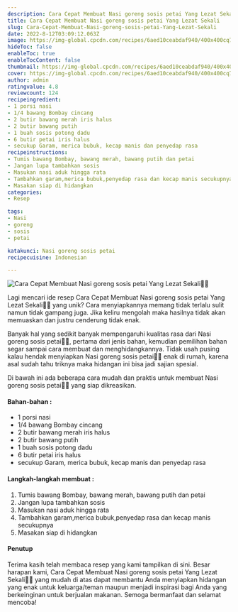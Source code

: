 ```yaml
---
description: Cara Cepat Membuat Nasi goreng sosis petai Yang Lezat Sekali"
title: Cara Cepat Membuat Nasi goreng sosis petai Yang Lezat Sekali
slug: Cara-Cepat-Membuat-Nasi-goreng-sosis-petai-Yang-Lezat-Sekali
date: 2022-8-12T03:09:12.063Z
image: https://img-global.cpcdn.com/recipes/6aed10ceabdaf940/400x400cq70/photo.jpg
hideToc: false
enableToc: true
enableTocContent: false
thumbnail: https://img-global.cpcdn.com/recipes/6aed10ceabdaf940/400x400cq70/photo.jpg
cover: https://img-global.cpcdn.com/recipes/6aed10ceabdaf940/400x400cq70/photo.jpg
author: admin
ratingvalue: 4.8
reviewcount: 124
recipeingredient:
- 1 porsi nasi
- 1/4 bawang Bombay cincang
- 2 butir bawang merah iris halus
- 2 butir bawang putih
- 1 buah sosis potong dadu
- 6 butir petai iris halus
- secukup Garam, merica bubuk, kecap manis dan penyedap rasa
recipeinstructions:
- Tumis bawang Bombay, bawang merah, bawang putih dan petai
- Jangan lupa tambahkan sosis
- Masukan nasi aduk hingga rata
- Tambahkan garam,merica bubuk,penyedap rasa dan kecap manis secukupnya
- Masakan siap di hidangkan
categories:
- Resep

tags:
- Nasi
- goreng
- sosis
- petai

katakunci: Nasi goreng sosis petai
recipecuisine: Indonesian

---
```


![Cara Cepat Membuat Nasi goreng sosis petai Yang Lezat Sekali👩‍🍳](https://img-global.cpcdn.com/recipes/6aed10ceabdaf940/400x400cq70/photo.jpg)

Lagi mencari ide resep Cara Cepat Membuat Nasi goreng sosis petai Yang Lezat Sekali👩‍🍳 yang unik? Cara menyiapkannya memang tidak terlalu sulit namun tidak gampang juga. Jika keliru mengolah maka hasilnya tidak akan memuaskan dan justru cenderung tidak enak.

Banyak hal yang sedikit banyak mempengaruhi kualitas rasa dari Nasi goreng sosis petai👩‍🍳, pertama dari jenis bahan, kemudian pemilihan bahan segar sampai cara membuat dan menghidangkannya. Tidak usah pusing kalau hendak menyiapkan Nasi goreng sosis petai👩‍🍳 enak di rumah, karena asal sudah tahu triknya maka hidangan ini bisa jadi sajian spesial.

Di bawah ini ada beberapa cara mudah dan praktis untuk membuat Nasi goreng sosis petai👩‍🍳 yang siap dikreasikan.

<!--inarticleads1-->

#### Bahan-bahan :

- 1 porsi nasi
- 1/4 bawang Bombay cincang
- 2 butir bawang merah iris halus
- 2 butir bawang putih
- 1 buah sosis potong dadu
- 6 butir petai iris halus
- secukup Garam, merica bubuk, kecap manis dan penyedap rasa

<!--inarticleads2-->

#### Langkah-langkah membuat :

1. Tumis bawang Bombay, bawang merah, bawang putih dan petai
1. Jangan lupa tambahkan sosis
1. Masukan nasi aduk hingga rata
1. Tambahkan garam,merica bubuk,penyedap rasa dan kecap manis secukupnya
1. Masakan siap di hidangkan

#### Penutup

Terima kasih telah membaca resep yang kami tampilkan di sini. Besar harapan kami, Cara Cepat Membuat Nasi goreng sosis petai Yang Lezat Sekali👩‍🍳 yang mudah di atas dapat membantu Anda menyiapkan hidangan yang enak untuk keluarga/teman maupun menjadi inspirasi bagi Anda yang berkeinginan untuk berjualan makanan. Semoga bermanfaat dan selamat mencoba!
